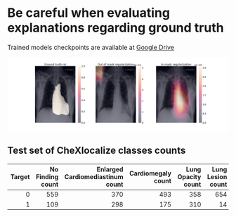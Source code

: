# Be careful when evaluating explanations regarding ground truth

Trained models checkpoints are available at [Google Drive](https://drive.google.com/file/d/1KdyqNqSyBaN8ja579e4KcEH9fYdKNsWU/view?usp=share_link)

![](imgs/example.png)

## Test set of CheXlocalize classes counts
|   Target |   No Finding count |   Enlarged Cardiomediastinum count |   Cardiomegaly count |   Lung Opacity count |   Lung Lesion count |   Edema count |   Consolidation count |   Pneumonia count |   Atelectasis count |   Pneumothorax count |   Pleural Effusion count |   Pleural Other count |   Fracture count |   Support Devices count |
|---------:|--------------------:|------------------------------------:|----------------------:|----------------------:|---------------------:|---------------:|-----------------------:|-------------------:|---------------------:|----------------------:|--------------------------:|-----------------------:|------------------:|-------------------------:|
|        0 |                 559 |                                 370 |                   493 |                   358 |                  654 |            583 |                    633 |                654 |                  490 |                   658 |                       548 |                    660 |               662 |                      353 |
|        1 |                 109 |                                 298 |                   175 |                   310 |                   14 |             85 |                     35 |                 14 |                  178 |                    10 |                       120 |                      8 |                 6 |                      315 |
